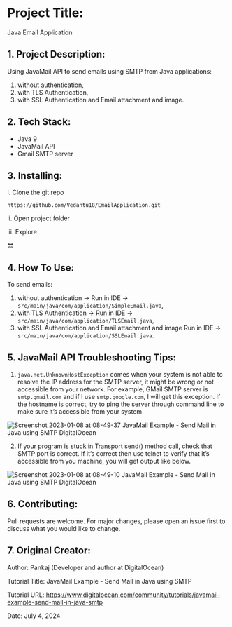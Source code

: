 # Project Title:

Java Email Application


## 1. Project Description:

Using JavaMail API to send emails using SMTP from Java applications:

1. without authentication, 
2. with TLS Authentication,
3. with SSL Authentication and Email attachment and image.


## 2. Tech Stack:

- Java 9
- JavaMail API
- Gmail SMTP server


## 3. Installing:

i. Clone the git repo

```
https://github.com/Vedantu18/EmailApplication.git
```

ii. Open project folder

iii. Explore

😎


## 4. How To Use:

To send emails:

1. without authentication -> Run in IDE -> ```src/main/java/com/application/SimpleEmail.java```, 
2. with TLS Authentication -> Run in IDE -> ```src/main/java/com/application/TLSEmail.java```,
3. with SSL Authentication and Email attachment and image Run in IDE -> ```src/main/java/com/application/SSLEmail.java```.


## 5. JavaMail API Troubleshooting Tips: 

1. ```java.net.UnknownHostException``` comes when your system is not able to resolve the IP address for the SMTP server, it might be wrong or not accessible from your network. For example, GMail SMTP server is ```smtp.gmail.com``` and if I use ```smtp.google.com```, I will get this exception. If the hostname is correct, try to ping the server through command line to make sure it’s accessible from your system.


![Screenshot 2023-01-08 at 08-49-37 JavaMail Example - Send Mail in Java using SMTP DigitalOcean](https://user-images.githubusercontent.com/15172744/211188503-23c8cd16-a151-485a-a204-dc6daf65225b.png)

2. If your program is stuck in Transport send() method call, check that SMTP port is correct. If it’s correct then use telnet to verify that it’s accessible from you machine, you will get output like below.

![Screenshot 2023-01-08 at 08-49-10 JavaMail Example - Send Mail in Java using SMTP DigitalOcean](https://user-images.githubusercontent.com/15172744/211188520-0b7e3b80-5253-46fe-b8b8-923526d178d9.png)


## 6. Contributing:

Pull requests are welcome. For major changes, please open an issue first to discuss what you would like to change.


## 7. Original Creator:

Author:  Pankaj (Developer and author at DigitalOcean)
 
Tutorial Title:  JavaMail Example - Send Mail in Java using SMTP

Tutorial URL: https://www.digitalocean.com/community/tutorials/javamail-example-send-mail-in-java-smtp

Date: July 4, 2024
